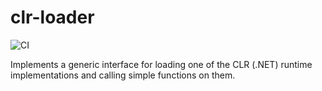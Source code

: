 # clr-loader

![CI](https://github.com/pythonnet/clr-loader/workflows/Python%20Tests/badge.svg)

Implements a generic interface for loading one of the CLR (.NET) runtime implementations and calling simple functions on them.
